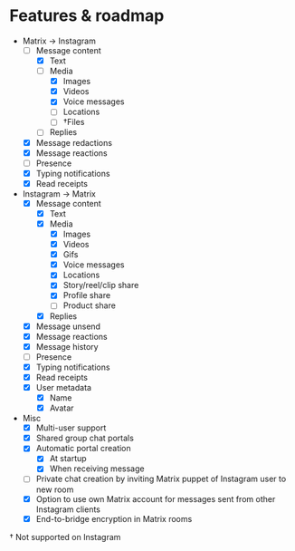 # Features & roadmap

* Matrix → Instagram
  * [ ] Message content
    * [x] Text
    * [ ] Media
      * [x] Images
      * [x] Videos
      * [x] Voice messages
      * [ ] Locations
      * [ ] †Files
    * [ ] Replies
  * [x] Message redactions
  * [x] Message reactions
  * [ ] Presence
  * [x] Typing notifications
  * [x] Read receipts
* Instagram → Matrix
  * [x] Message content
    * [x] Text
    * [x] Media
      * [x] Images
      * [x] Videos
      * [x] Gifs
      * [x] Voice messages
      * [x] Locations
      * [x] Story/reel/clip share
      * [x] Profile share
      * [ ] Product share
    * [x] Replies
  * [x] Message unsend
  * [x] Message reactions
  * [x] Message history
  * [ ] Presence
  * [x] Typing notifications
  * [x] Read receipts
  * [x] User metadata
    * [x] Name
    * [x] Avatar
* Misc
  * [x] Multi-user support
  * [x] Shared group chat portals
  * [x] Automatic portal creation
    * [x] At startup
    * [x] When receiving message
  * [ ] Private chat creation by inviting Matrix puppet of Instagram user to new room
  * [x] Option to use own Matrix account for messages sent from other Instagram clients
  * [x] End-to-bridge encryption in Matrix rooms

† Not supported on Instagram

